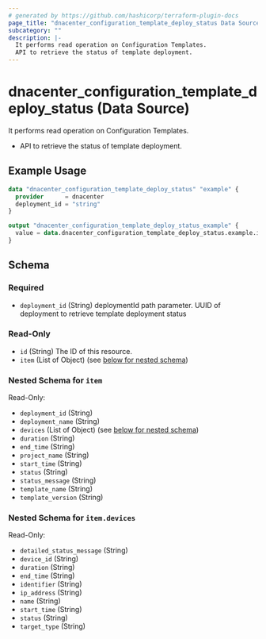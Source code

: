 ```yaml
---
# generated by https://github.com/hashicorp/terraform-plugin-docs
page_title: "dnacenter_configuration_template_deploy_status Data Source - terraform-provider-dnacenter"
subcategory: ""
description: |-
  It performs read operation on Configuration Templates.
  API to retrieve the status of template deployment.
---
```


# dnacenter_configuration_template_deploy_status (Data Source)

It performs read operation on Configuration Templates.

- API to retrieve the status of template deployment.

## Example Usage

```terraform
data "dnacenter_configuration_template_deploy_status" "example" {
  provider      = dnacenter
  deployment_id = "string"
}

output "dnacenter_configuration_template_deploy_status_example" {
  value = data.dnacenter_configuration_template_deploy_status.example.item
}
```

<!-- schema generated by tfplugindocs -->
## Schema

### Required

- `deployment_id` (String) deploymentId path parameter. UUID of deployment to retrieve template deployment status

### Read-Only

- `id` (String) The ID of this resource.
- `item` (List of Object) (see [below for nested schema](#nestedatt--item))

<a id="nestedatt--item"></a>
### Nested Schema for `item`

Read-Only:

- `deployment_id` (String)
- `deployment_name` (String)
- `devices` (List of Object) (see [below for nested schema](#nestedobjatt--item--devices))
- `duration` (String)
- `end_time` (String)
- `project_name` (String)
- `start_time` (String)
- `status` (String)
- `status_message` (String)
- `template_name` (String)
- `template_version` (String)

<a id="nestedobjatt--item--devices"></a>
### Nested Schema for `item.devices`

Read-Only:

- `detailed_status_message` (String)
- `device_id` (String)
- `duration` (String)
- `end_time` (String)
- `identifier` (String)
- `ip_address` (String)
- `name` (String)
- `start_time` (String)
- `status` (String)
- `target_type` (String)
